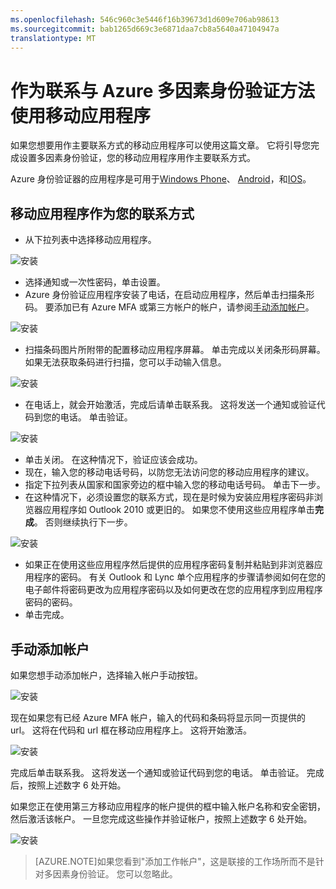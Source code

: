 ```yaml
---
ms.openlocfilehash: 546c960c3e5446f16b39673d1d609e706ab98613
ms.sourcegitcommit: bab1265d669c3e6871daa7cb8a5640a47104947a
translationtype: MT
---
```

<properties 
    pageTitle="移动应用程序用作 Azure MFA 与您联系的方法" 
    description="此页将显示用户如何使用 Azure MFA 作为主要的联系方法移动应用程序。" 
    services="multi-factor-authentication" 
    documentationCenter="" 
    authors="billmath" 
    manager="stevenp" 
    editor="curtland"/>

<tags 
    ms.service="multi-factor-authentication" 
    ms.workload="identity" 
    ms.tgt_pltfrm="na" 
    ms.devlang="na" 
    ms.topic="article" 
    ms.date="08/24/2015" 
    ms.author="billmath"/>

# 作为联系与 Azure 多因素身份验证方法使用移动应用程序

如果您想要用作主要联系方式的移动应用程序可以使用这篇文章。  它将引导您完成设置多因素身份验证，您的移动应用程序用作主要联系方式。

Azure 身份验证器的应用程序是可用于[Windows Phone](http://www.windowsphone.com/en-us/store/app/azure-authenticator/03a5b2bf-6066-418f-b569-e8aecbc06e50)、 [Android](https://play.google.com/store/apps/details?id=com.azure.authenticator)，和[IOS](https://itunes.apple.com/us/app/azure-authenticator/id983156458)。

## 移动应用程序作为您的联系方式


- 从下拉列表中选择移动应用程序。


![安装](./media/multi-factor-authentication-end-user-first-time-mobile-app/mobileapp.png)

- 选择通知或一次性密码，单击设置。
- Azure 身份验证应用程序安装了电话，在启动应用程序，然后单击扫描条形码。  要添加已有 Azure MFA 或第三方帐户的帐户，请参阅[手动添加帐户](#adding-an-account-manually)。

![安装](./media/multi-factor-authentication-end-user-first-time-mobile-app/scan.png)

- 扫描条码图片所附带的配置移动应用程序屏幕。  单击完成以关闭条形码屏幕。  如果无法获取条码进行扫描，您可以手动输入信息。

![安装](./media/multi-factor-authentication-end-user-first-time-mobile-app/barcode.png)

- 在电话上，就会开始激活，完成后请单击联系我。  这将发送一个通知或验证代码到您的电话。  单击验证。

![安装](./media/multi-factor-authentication-end-user-first-time-mobile-app/verify.png)

- 单击关闭。  在这种情况下，验证应该会成功。
- 现在，输入您的移动电话号码，以防您无法访问您的移动应用程序的建议。
- 指定下拉列表从国家和国家旁边的框中输入您的移动电话号码。  单击下一步。
- 在这种情况下，必须设置您的联系方式，现在是时候为安装应用程序密码非浏览器应用程序如 Outlook 2010 或更旧的。 如果您不使用这些应用程序单击**完成**。  否则继续执行下一步。

![安装](./media/multi-factor-authentication-end-user-first-time-mobile-app/step4.png)

- 如果正在使用这些应用程序然后提供的应用程序密码复制并粘贴到非浏览器应用程序的密码。 有关 Outlook 和 Lync 单个应用程序的步骤请参阅如何在您的电子邮件将密码更改为应用程序密码以及如何更改在您的应用程序到应用程序密码的密码。
- 单击完成。


## 手动添加帐户
如果您想手动添加帐户，选择输入帐户手动按钮。  

![安装](./media/multi-factor-authentication-end-user-first-time-mobile-app/addaccount.png)

现在如果您有已经 Azure MFA 帐户，输入的代码和条码将显示同一页提供的 url。  这将在代码和 url 框在移动应用程序上。  这将开始激活。

![安装](./media/multi-factor-authentication-end-user-first-time-mobile-app/barcode2.png)

完成后单击联系我。 这将发送一个通知或验证代码到您的电话。 单击验证。  完成后，按照上述数字 6 处开始。

如果您正在使用第三方移动应用程序的帐户提供的框中输入帐户名称和安全密钥，然后激活该帐户。  一旦您完成这些操作并验证帐户，按照上述数字 6 处开始。


![安装](./media/multi-factor-authentication-end-user-first-time-mobile-app/add3rdparty.png)

>[AZURE.NOTE]如果您看到"添加工作帐户"，这是联接的工作场所而不是针对多因素身份验证。  您可以忽略此。
 
